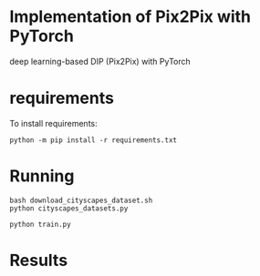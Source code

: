 # Implementation of Pix2Pix with PyTorch
deep learning-based DIP (Pix2Pix) with PyTorch
# requirements
To install requirements:
```
python -m pip install -r requirements.txt
```

# Running

```
bash download_cityscapes_dataset.sh
python cityscapes_datasets.py
```

```
python train.py
```

# Results



